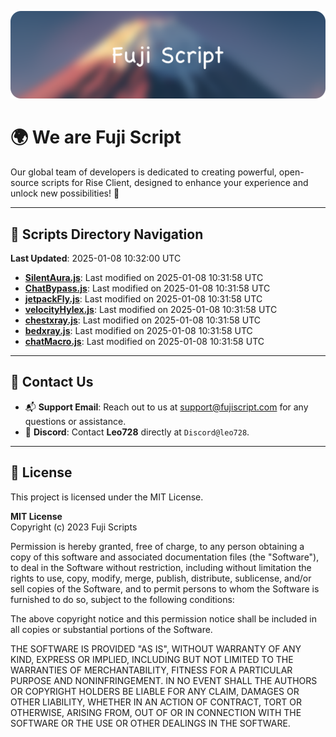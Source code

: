 ![Banner](.github/b.webp)

# 🌍 **We are Fuji Script**

Our global team of developers is dedicated to creating powerful, open-source scripts for Rise Client, designed to enhance your experience and unlock new possibilities! 🌟

---
<!-- SCRIPTS_NAVIGATION_START -->
## 📂 **Scripts Directory Navigation**

**Last Updated**: 2025-01-08 10:32:00 UTC

- **[SilentAura.js](scripts/SilentAura.js)**: Last modified on 2025-01-08 10:31:58 UTC
- **[ChatBypass.js](scripts/ChatBypass.js)**: Last modified on 2025-01-08 10:31:58 UTC
- **[jetpackFly.js](scripts/jetpackFly.js)**: Last modified on 2025-01-08 10:31:58 UTC
- **[velocityHylex.js](scripts/velocityHylex.js)**: Last modified on 2025-01-08 10:31:58 UTC
- **[chestxray.js](scripts/chestxray.js)**: Last modified on 2025-01-08 10:31:58 UTC
- **[bedxray.js](scripts/bedxray.js)**: Last modified on 2025-01-08 10:31:58 UTC
- **[chatMacro.js](scripts/chatMacro.js)**: Last modified on 2025-01-08 10:31:58 UTC

<!-- SCRIPTS_NAVIGATION_END -->

---

## 💬 **Contact Us**  
- 📬 **Support Email**: Reach out to us at [support@fujiscript.com](mailto:support@fujiscript.com) for any questions or assistance.  
- 💬 **Discord**: Contact **Leo728** directly at `Discord@leo728`.

---

## 📜 **License**

This project is licensed under the MIT License.  

**MIT License**  
Copyright (c) 2023 Fuji Scripts  

Permission is hereby granted, free of charge, to any person obtaining a copy of this software and associated documentation files (the "Software"), to deal in the Software without restriction, including without limitation the rights to use, copy, modify, merge, publish, distribute, sublicense, and/or sell copies of the Software, and to permit persons to whom the Software is furnished to do so, subject to the following conditions:  

The above copyright notice and this permission notice shall be included in all copies or substantial portions of the Software.  

THE SOFTWARE IS PROVIDED "AS IS", WITHOUT WARRANTY OF ANY KIND, EXPRESS OR IMPLIED, INCLUDING BUT NOT LIMITED TO THE WARRANTIES OF MERCHANTABILITY, FITNESS FOR A PARTICULAR PURPOSE AND NONINFRINGEMENT. IN NO EVENT SHALL THE AUTHORS OR COPYRIGHT HOLDERS BE LIABLE FOR ANY CLAIM, DAMAGES OR OTHER LIABILITY, WHETHER IN AN ACTION OF CONTRACT, TORT OR OTHERWISE, ARISING FROM, OUT OF OR IN CONNECTION WITH THE SOFTWARE OR THE USE OR OTHER DEALINGS IN THE SOFTWARE.  
